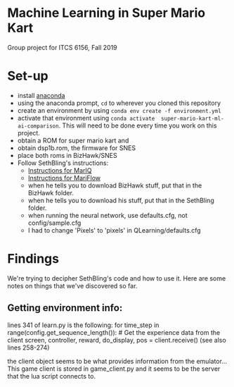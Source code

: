 # Machine Learning in Super Mario Kart
Group project for ITCS 6156, Fall 2019

# Set-up
 - install [anaconda](https://repo.anaconda.com/archive/Anaconda3-2019.07-Windows-x86_64.exe)
 - using the anaconda prompt, `cd` to wherever you cloned this repository
 - create an environment by using `conda env create -f environment.yml`
 - activate that environment using `conda activate 
   super-mario-kart-ml-ai-comparison`. This will need to be done every time you
   work on this project.
 - obtain a ROM for super mario kart and 
 - obtain dsp1b.rom, the firmware for SNES
 - place both roms in BizHawk/SNES
 - Follow SethBling's instructions:
    - [Instructions for MarIQ](https://docs.google.com/document/d/1uxzeSMqj56YGWh8LkzfNriuGvA3aWU3olg-MSCgWuSI/edit)
    - [Instructions for MariFlow](https://docs.google.com/document/d/1p4ZOtziLmhf0jPbZTTaFxSKdYqE91dYcTNqTVdd6es4/edit)
    - when he tells you to download BizHawk stuff, put that in the BizHawk
      folder.
    - when he tells you to download his stuff, put that in the SethBling folder.
    - when running the neural network, use defaults.cfg, not config/sample.cfg
    - I had to change 'Pixels' to 'pixels' in QLearning/defaults.cfg

# Findings
We're trying to decipher SethBling's code and how to use it. Here are some
notes on things that we've discovered so far.

## Getting environment info:
lines 341 of learn.py is the following:
    for time_step in range(config.get_sequence_length()):
        # Get the experience data from the client
        screen, controller, reward, do_display, pos = client.receive()
(see also lines 258-274)

the client object seems to be what provides information from the emulator...
This game client is stored in game_client.py and it seems to be the server that
the lua script connects to.
